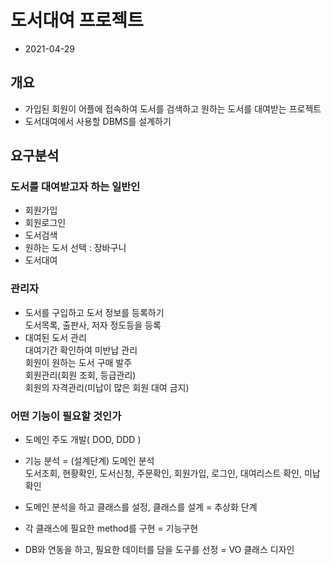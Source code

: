 # 도서대여 프로젝트
* 2021-04-29

## 개요
* 가입된 회원이 어플에 접속하여 도서를 검색하고 원하는 도서를 대여받는 프로젝트
* 도서대여에서 사용할 DBMS를 설계하기

## 요구분석

### 도서를 대여받고자 하는 일반인
* 회원가입
* 회원로그인
* 도서검색
* 원하는 도서 선택 : 장바구니
* 도서대여

### 관리자
* 도서를 구입하고 도서 정보를 등록하기  
도서목록, 출판사, 저자 정도등을 등록
* 대여된 도서 관리  
대여기간 확인하여 미반납 관리  
회원이 원하는 도서 구매 발주  
회원관리(회원 조회, 등급관리)  
회원의 자격관리(미납이 많은 회원 대여 금지)

### 어떤 기능이 필요할 것인가
* 도메인 주도 개발( DOD, DDD )
* 기능 분석 = (설계단계) 도메인 분석  
도서조회, 현황확인, 도서신청, 주문확인, 회원가입, 로그인, 대여리스트 확인, 미납확인

* 도메인 분석을 하고 클래스를 설정, 클래스를 설계 = 추상화 단계

* 각 클래스에 필요한 method를 구현 = 기능구현
* DB와 연동을 하고, 필요한 데이터를 담을 도구를 선정 = VO 클래스 디자인
